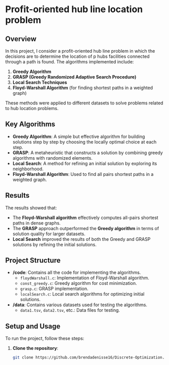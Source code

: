 # Profit-oriented hub line location problem 

## Overview
In this project, I consider a profit-oriented hub line problem in which the decisions are to determine the location of p hubs facilities connected through a path is found. The algorithms implemented include:
1. **Greedy Algorithm**
2. **GRASP (Greedy Randomized Adaptive Search Procedure)**
3. **Local Search Techniques**
4. **Floyd-Warshall Algorithm** (for finding shortest paths in a weighted graph)

These methods were applied to different datasets to solve problems related to hub location problems.

## Key Algorithms
- **Greedy Algorithm**: A simple but effective algorithm for building solutions step by step by choosing the locally optimal choice at each step.
- **GRASP**: A metaheuristic that constructs a solution by combining greedy algorithms with randomized elements.
- **Local Search**: A method for refining an initial solution by exploring its neighborhood.
- **Floyd-Warshall Algorithm**: Used to find all pairs shortest paths in a weighted graph.

## Results
   The results showed that:

- The **Floyd-Warshall algorithm** effectively computes all-pairs shortest paths in dense graphs.
- The **GRASP** approach outperformed the **Greedy algorithm** in terms of solution quality for larger datasets.
- **Local Search** improved the results of both the Greedy and GRASP solutions by refining the initial solutions.

## Project Structure
- **/code**: Contains all the code for implementing the algorithms.
  - `floydWarshall.c`: Implementation of Floyd-Warshall algorithm.
  - `const_greedy.c`: Greedy algorithm for cost minimization.
  - `grasp.c`: GRASP implementation.
  - `localSearch.c`: Local search algorithms for optimizing initial solutions.
- **/data**: Contains various datasets used for testing the algorithms.
  - `data1.tsv`, `data2.tsv`, etc.: Data files for testing.
  
## Setup and Usage
To run the project, follow these steps:

1. **Clone the repository**:
   ```bash
   git clone https://github.com/brendadenisse16/Discrete-Optimization.git
 
